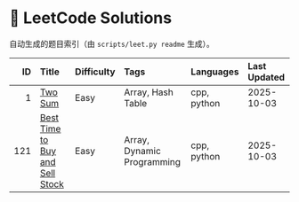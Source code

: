 # 🚀 LeetCode Solutions

自动生成的题目索引（由 `scripts/leet.py readme` 生成）。

| ID | Title | Difficulty | Tags | Languages | Last Updated |
|---:|:------|:-----------|:-----|:----------|:-------------|
| 1 | [Two Sum](problems/0001-two-sum) | Easy | Array, Hash Table | cpp, python | 2025-10-03 |
| 121 | [Best Time to Buy and Sell Stock](problems/0121-best-time-to-buy-and-sell-stock) | Easy | Array, Dynamic Programming | cpp, python | 2025-10-03 |
